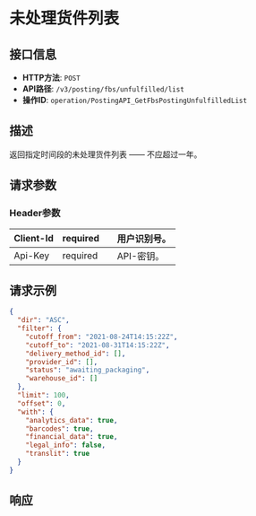 # 未处理货件列表

## 接口信息

- **HTTP方法**: `POST`
- **API路径**: `/v3/posting/fbs/unfulfilled/list`
- **操作ID**: `operation/PostingAPI_GetFbsPostingUnfulfilledList`

## 描述

返回指定时间段的未处理货件列表 —— 不应超过一年。

## 请求参数

### Header参数

| Client-Id | required |  | 用户识别号。 |
|---|---|---|---|
| Api-Key | required |  | API-密钥。 |

## 请求示例

```json
{
  "dir": "ASC",
  "filter": {
    "cutoff_from": "2021-08-24T14:15:22Z",
    "cutoff_to": "2021-08-31T14:15:22Z",
    "delivery_method_id": [],
    "provider_id": [],
    "status": "awaiting_packaging",
    "warehouse_id": []
  },
  "limit": 100,
  "offset": 0,
  "with": {
    "analytics_data": true,
    "barcodes": true,
    "financial_data": true,
    "legal_info": false,
    "translit": true
  }
}
```

## 响应

